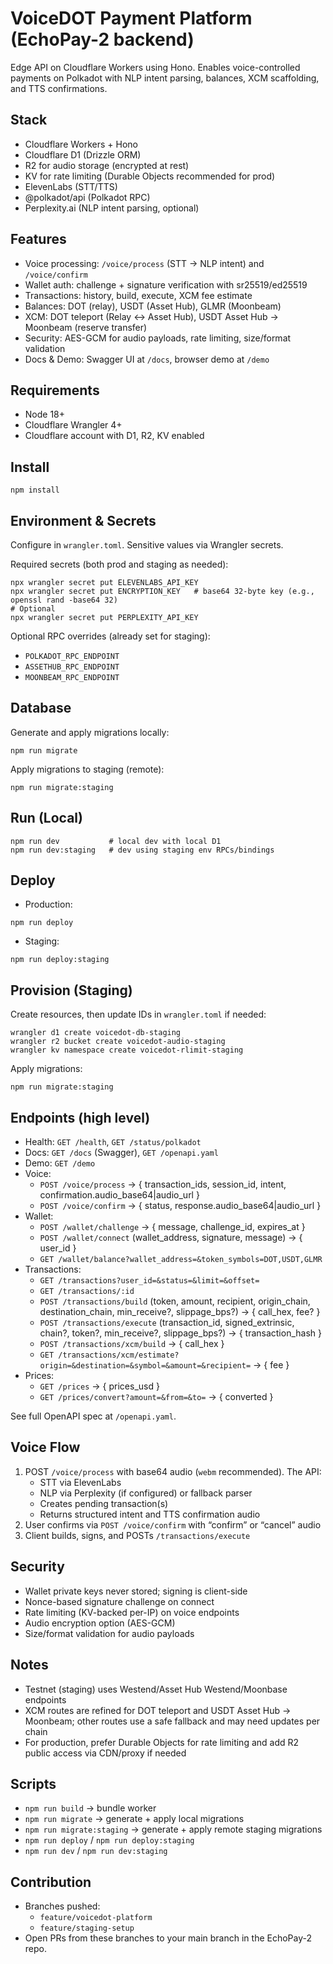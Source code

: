 # VoiceDOT Payment Platform (EchoPay-2 backend)

Edge API on Cloudflare Workers using Hono. Enables voice-controlled payments on Polkadot with NLP intent parsing, balances, XCM scaffolding, and TTS confirmations.

## Stack
- Cloudflare Workers + Hono
- Cloudflare D1 (Drizzle ORM)
- R2 for audio storage (encrypted at rest)
- KV for rate limiting (Durable Objects recommended for prod)
- ElevenLabs (STT/TTS)
- @polkadot/api (Polkadot RPC)
- Perplexity.ai (NLP intent parsing, optional)

## Features
- Voice processing: `/voice/process` (STT → NLP intent) and `/voice/confirm`
- Wallet auth: challenge + signature verification with sr25519/ed25519
- Transactions: history, build, execute, XCM fee estimate
- Balances: DOT (relay), USDT (Asset Hub), GLMR (Moonbeam)
- XCM: DOT teleport (Relay ↔ Asset Hub), USDT Asset Hub → Moonbeam (reserve transfer)
- Security: AES-GCM for audio payloads, rate limiting, size/format validation
- Docs & Demo: Swagger UI at `/docs`, browser demo at `/demo`

## Requirements
- Node 18+
- Cloudflare Wrangler 4+
- Cloudflare account with D1, R2, KV enabled

## Install
```
npm install
```

## Environment & Secrets
Configure in `wrangler.toml`. Sensitive values via Wrangler secrets.

Required secrets (both prod and staging as needed):
```
npx wrangler secret put ELEVENLABS_API_KEY
npx wrangler secret put ENCRYPTION_KEY   # base64 32-byte key (e.g., openssl rand -base64 32)
# Optional
npx wrangler secret put PERPLEXITY_API_KEY
```

Optional RPC overrides (already set for staging):
- `POLKADOT_RPC_ENDPOINT`
- `ASSETHUB_RPC_ENDPOINT`
- `MOONBEAM_RPC_ENDPOINT`

## Database
Generate and apply migrations locally:
```
npm run migrate
```

Apply migrations to staging (remote):
```
npm run migrate:staging
```

## Run (Local)
```
npm run dev           # local dev with local D1
npm run dev:staging   # dev using staging env RPCs/bindings
```

## Deploy
- Production:
```
npm run deploy
```
- Staging:
```
npm run deploy:staging
```

## Provision (Staging)
Create resources, then update IDs in `wrangler.toml` if needed:
```
wrangler d1 create voicedot-db-staging
wrangler r2 bucket create voicedot-audio-staging
wrangler kv namespace create voicedot-rlimit-staging
```
Apply migrations:
```
npm run migrate:staging
```

## Endpoints (high level)
- Health: `GET /health`, `GET /status/polkadot`
- Docs: `GET /docs` (Swagger), `GET /openapi.yaml`
- Demo: `GET /demo`
- Voice:
  - `POST /voice/process` → { transaction_ids, session_id, intent, confirmation.audio_base64|audio_url }
  - `POST /voice/confirm` → { status, response.audio_base64|audio_url }
- Wallet:
  - `POST /wallet/challenge` → { message, challenge_id, expires_at }
  - `POST /wallet/connect` (wallet_address, signature, message) → { user_id }
  - `GET /wallet/balance?wallet_address=&token_symbols=DOT,USDT,GLMR`
- Transactions:
  - `GET /transactions?user_id=&status=&limit=&offset=`
  - `GET /transactions/:id`
  - `POST /transactions/build` (token, amount, recipient, origin_chain, destination_chain, min_receive?, slippage_bps?) → { call_hex, fee? }
  - `POST /transactions/execute` (transaction_id, signed_extrinsic, chain?, token?, min_receive?, slippage_bps?) → { transaction_hash }
  - `POST /transactions/xcm/build` → { call_hex }
  - `GET /transactions/xcm/estimate?origin=&destination=&symbol=&amount=&recipient=` → { fee }
- Prices:
  - `GET /prices` → { prices_usd }
  - `GET /prices/convert?amount=&from=&to=` → { converted }

See full OpenAPI spec at `/openapi.yaml`.

## Voice Flow
1) POST `/voice/process` with base64 audio (`webm` recommended). The API:
   - STT via ElevenLabs
   - NLP via Perplexity (if configured) or fallback parser
   - Creates pending transaction(s)
   - Returns structured intent and TTS confirmation audio
2) User confirms via `POST /voice/confirm` with “confirm” or “cancel” audio
3) Client builds, signs, and POSTs `/transactions/execute`

## Security
- Wallet private keys never stored; signing is client-side
- Nonce-based signature challenge on connect
- Rate limiting (KV-backed per-IP) on voice endpoints
- Audio encryption option (AES-GCM)
- Size/format validation for audio payloads

## Notes
- Testnet (staging) uses Westend/Asset Hub Westend/Moonbase endpoints
- XCM routes are refined for DOT teleport and USDT Asset Hub → Moonbeam; other routes use a safe fallback and may need updates per chain
- For production, prefer Durable Objects for rate limiting and add R2 public access via CDN/proxy if needed

## Scripts
- `npm run build` → bundle worker
- `npm run migrate` → generate + apply local migrations
- `npm run migrate:staging` → generate + apply remote staging migrations
- `npm run deploy` / `npm run deploy:staging`
- `npm run dev` / `npm run dev:staging`

## Contribution
- Branches pushed:
  - `feature/voicedot-platform`
  - `feature/staging-setup`
- Open PRs from these branches to your main branch in the EchoPay-2 repo.
